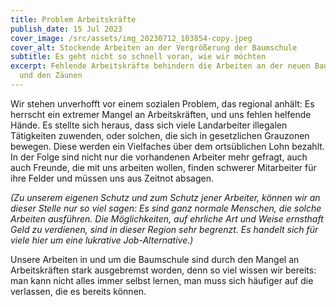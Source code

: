```yaml
---
title: Problem Arbeitskräfte
publish_date: 15 Jul 2023
cover_image: /src/assets/img_20230712_103854-copy.jpeg
cover_alt: Stockende Arbeiten an der Vergrößerung der Baumschule
subtitle: Es geht nicht so schnell voran, wie wir möchten
excerpt: Fehlende Arbeitskräfte behindern die Arbeiten an der neuen Baumschule
  und den Zäunen
---
```

Wir stehen unverhofft vor einem sozialen Problem, das regional anhält: Es herrscht ein extremer Mangel an Arbeitskräften, und uns fehlen helfende Hände. Es stellte sich heraus, dass sich viele Landarbeiter illegalen Tätigkeiten zuwenden, oder solchen, die sich in gesetzlichen Grauzonen bewegen. Diese werden ein Vielfaches über dem ortsüblichen Lohn bezahlt. In der Folge sind nicht nur die vorhandenen Arbeiter mehr gefragt, auch auch Freunde, die mit uns arbeiten wollen, finden schwerer Mitarbeiter für ihre Felder und müssen uns aus Zeitnot absagen.

*(Zu unserem eigenen Schutz und zum Schutz jener Arbeiter, können wir an dieser Stelle nur so viel sagen: Es sind ganz normale Menschen, die solche Arbeiten ausführen. Die Möglichkeiten, auf ehrliche Art und Weise ernsthaft Geld zu verdienen, sind in dieser Region sehr begrenzt. Es handelt sich für viele hier um eine lukrative Job-Alternative.)*

Unsere Arbeiten in und um die Baumschule sind durch den Mangel an Arbeitskräften stark ausgebremst worden, denn so viel wissen wir bereits: man kann nicht alles immer selbst lernen, man muss sich häufiger auf die verlassen, die es bereits können.